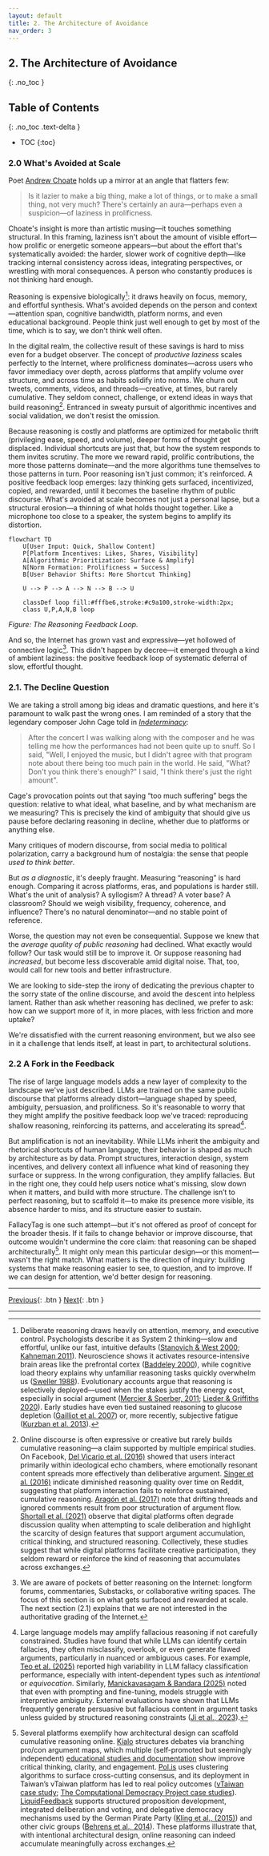 ```yaml
---
layout: default
title: 2. The Architecture of Avoidance
nav_order: 3
---
```

## 2. The Architecture of Avoidance
{: .no_toc }

## Table of Contents
{: .no_toc .text-delta }

- TOC
{:toc}

### 2.0 What's Avoided at Scale

Poet [Andrew Choate](https://andrewchoate.us/) holds up a mirror at an angle that flatters few:

> Is it lazier to make a big thing, make a lot of things, or to make a small thing, not very much?
There's certainly an aura—perhaps even a suspicion—of laziness in prolificness.
>

Choate's insight is more than artistic musing—it touches something structural. In this framing, laziness isn't about the amount of visible effort—how prolific or energetic someone appears—but about the effort that's systematically avoided: the harder, slower work of cognitive depth—like tracking internal consistency across ideas, integrating perspectives, or wrestling with moral consequences. A person who constantly produces is not thinking hard enough.

Reasoning is expensive biologically[^1]: it draws heavily on focus, memory, and effortful synthesis. What's avoided depends on the person and context—attention span, cognitive bandwidth, platform norms, and even educational background. People think just well enough to get by most of the time, which is to say, we don't think well often.

In the digital realm, the collective result of these savings is hard to miss even for a budget observer. The concept of *productive laziness* scales perfectly to the Internet, where prolificness dominates—across users who favor immediacy over depth, across platforms that amplify volume over structure, and across time as habits solidify into norms. We churn out tweets, comments, videos, and threads—creative, at times, but rarely cumulative. They seldom connect, challenge, or extend ideas in ways that build reasoning[^2]. Entranced in sweaty pursuit of algorithmic incentives and social validation, we don't resist the omission.

Because reasoning is costly and platforms are optimized for metabolic thrift (privileging ease, speed, and volume), deeper forms of thought get displaced. Individual shortcuts are just that, but how the system responds to them invites scrutiny. The more we reward rapid, prolific contributions, the more those patterns dominate—and the more algorithms tune themselves to those patterns in turn. Poor reasoning isn't just common; it's reinforced. A positive feedback loop emerges: lazy thinking gets surfaced, incentivized, copied, and rewarded, until it becomes the baseline rhythm of public discourse. What's avoided at scale becomes not just a personal lapse, but a structural erosion—a thinning of what holds thought together. Like a microphone too close to a speaker, the system begins to amplify its distortion.

```mermaid
flowchart TD
    U[User Input: Quick, Shallow Content]
    P[Platform Incentives: Likes, Shares, Visibility]
    A[Algorithmic Prioritization: Surface & Amplify]
    N[Norm Formation: Prolificness = Success]
    B[User Behavior Shifts: More Shortcut Thinking]

    U --> P --> A --> N --> B --> U

    classDef loop fill:#fffbe6,stroke:#c9a100,stroke-width:2px;
    class U,P,A,N,B loop
```

*Figure: The Reasoning Feedback Loop.*

And so, the Internet has grown vast and expressive—yet hollowed of connective logic[^3]. This didn't happen by decree—it emerged through a kind of ambient laziness: the positive feedback loop of systematic deferral of slow, effortful thought.

### 2.1. The Decline Question

We are taking a stroll among big ideas and dramatic questions, and here it's paramount to walk past the wrong ones. I am reminded of a story that the legendary composer John Cage told in [_Indeterminacy_](https://www.lcdf.org/indeterminacy/s/49?var=s):
>After the concert I was walking along with the composer and he was telling me how the performances had not been quite up to snuff. So I said, "Well, I enjoyed the music, but I didn't agree with that program note about there being too much pain in the world. He said, "What? Don't you think there's enough?" I said, "I think there's just the right amount".

Cage's provocation points out that saying “too much suffering” begs the question: relative to what ideal, what baseline, and by what mechanism are we measuring? This is precisely the kind of ambiguity that should give us pause before declaring reasoning in decline, whether due to platforms or anything else.

Many critiques of modern discourse, from social media to political polarization, carry a background hum of nostalgia: the sense that people *used to think better*.

But _as a diagnostic_, it's deeply fraught. Measuring “reasoning” is hard enough. Comparing it across platforms, eras, and populations is harder still. What's the unit of analysis? A syllogism? A thread? A voter base? A classroom? Should we weigh visibility, frequency, coherence, and influence? There's no natural denominator—and no stable point of reference.

Worse, the question may not even be consequential. Suppose we knew that the *average quality of public reasoning* had declined. What exactly would follow? Our task would still be to improve it. Or suppose reasoning had *increased*, but become less discoverable amid digital noise. That, too, would call for new tools and better infrastructure.

We are looking to side-step the irony of dedicating the previous chapter to the sorry state of the online discourse, and avoid the descent into helpless lament. Rather than ask whether reasoning has declined, we prefer to ask: how can we support more of it, in more places, with less friction and more uptake?

We're dissatisfied with the current reasoning environment, but we also see in it a challenge that lends itself, at least in part, to architectural solutions.

### 2.2 A Fork in the Feedback

The rise of large language models adds a new layer of complexity to the landscape we've just described. LLMs are trained on the same public discourse that platforms already distort—language shaped by speed, ambiguity, persuasion, and prolificness. So it's reasonable to worry that they might amplify the positive feedback loop we've traced: reproducing shallow reasoning, reinforcing its patterns, and accelerating its spread[^4].

But amplification is not an inevitability. While LLMs inherit the ambiguity and rhetorical shortcuts of human language, their behavior is shaped as much by architecture as by data. Prompt structures, interaction design, system incentives, and delivery context all influence what kind of reasoning they surface or suppress. In the wrong configuration, they amplify fallacies. But in the right one, they could help users notice what's missing, slow down when it matters, and build with more structure. The challenge isn’t to perfect reasoning, but to scaffold it—to make its presence more visible, its absence harder to miss, and its structure easier to sustain.

FallacyTag is one such attempt—but it's not offered as proof of concept for the broader thesis. If it fails to change behavior or improve discourse, that outcome wouldn't undermine the core claim: that reasoning can be shaped architecturally[^5]. It might only mean this particular design—or this moment—wasn't the right match. What matters is the direction of inquiry: building systems that make reasoning easier to see, to question, and to improve. If we can design for attention, we'd better design for reasoning.

----

[Previous](/fallacytag/pages/01-what-you-are-reading/){: .btn } [Next](/fallacytag/pages/03-scaffolded-intelligence/){: .btn }

----

[^1]: Deliberate reasoning draws heavily on attention, memory, and executive control. Psychologists describe it as System 2 thinking—slow and effortful, unlike our fast, intuitive defaults ([Stanovich & West 2000](https://doi.org/10.1017/S0140525X00003435); [Kahneman 2011](https://en.wikipedia.org/wiki/Thinking,_Fast_and_Slow)). Neuroscience shows it activates resource-intensive brain areas like the prefrontal cortex ([Baddeley 2000](https://academic.oup.com/book/10453)), while cognitive load theory explains why unfamiliar reasoning tasks quickly overwhelm us ([Sweller 1988](https://doi.org/10.1207/s15516709cog1202_4)). Evolutionary accounts argue that reasoning is selectively deployed—used when the stakes justify the energy cost, especially in social argument ([Mercier & Sperber, 2011](https://doi.org/10.1017/S0140525X10000968); [Lieder & Griffiths 2020](https://doi.org/10.1017/S0140525X1900061X)). Early studies have even tied sustained reasoning to glucose depletion ([Gailliot et al. 2007](https://doi.org/10.1037/0022-3514.92.2.325)) or, more recently, subjective fatigue ([Kurzban et al. 2013](https://doi.org/10.1017/S0140525X12003196)).

[^2]: Online discourse is often expressive or creative but rarely builds cumulative reasoning—a claim supported by multiple empirical studies. On Facebook, [Del Vicario et al. (2016)](https://www.pnas.org/doi/10.1073/pnas.1517441113) showed that users interact primarily within ideological echo chambers, where emotionally resonant content spreads more effectively than deliberative argument. [Singer et al. (2016)](https://arxiv.org/abs/1604.06899) indicate diminished reasoning quality over time  on Reddit, suggesting that platform interaction fails to reinforce sustained, cumulative reasoning. [Aragón et al. (2017)](https://arxiv.org/abs/1707.06526) note that drifting threads and ignored comments result from poor structuration of argument flow. [Shortall et al. (2021)](https://arxiv.org/abs/1707.06526) observe that digital platforms often degrade discussion quality when attempting to scale deliberation and highlight the scarcity of design features that support argument accumulation, critical thinking, and structured reasoning. Collectively, these studies suggest that while digital platforms facilitate creative participation, they seldom reward or reinforce the kind of reasoning that accumulates across exchanges.

[^3]: We are aware of pockets of better reasoning on the Internet: longform forums, commentaries, Substacks, or collaborative writing spaces. The focus of this section is on what gets surfaced and rewarded at scale. The next section (2.1)  explains that we are not interested in the authoritative grading of the Internet.

[^4]: Large language models may amplify fallacious reasoning if not carefully constrained. Studies have found that while LLMs can identify certain fallacies, they often misclassify, overlook, or even generate flawed arguments, particularly in nuanced or ambiguous cases. For example, [Teo et al. (2025)](https://doi.org/10.1007/978-981-96-8197-6_29) reported high variability in LLM fallacy classification performance, especially with intent-dependent types such as *intentional* or *equivocation*. Similarly, [Manickavasagam & Bandara (2025)](http://dx.doi.org/10.1007/978-3-031-90341-0_4) noted that even with prompting and fine-tuning, models struggle with interpretive ambiguity. External evaluations have shown that LLMs frequently generate persuasive but fallacious content in argument tasks unless guided by structured reasoning constraints ([Ji et al., 2023](https://doi.org/10.1145/3571730)).

[^5]: Several platforms exemplify how architectural design can scaffold cumulative reasoning online. [Kialo](https://www.kialo.com/) structures debates via branching pro/con argument maps, which multiple (self-promoted but seemingly independent) [educational studies and documentation](https://www.kialo-edu.com/research) show improve critical thinking, clarity, and engagement. [Pol.is](https://pol.is/) uses clustering algorithms to surface cross-cutting consensus, and its deployment in Taiwan’s vTaiwan platform has led to real policy outcomes ([vTaiwan case study](https://congress.crowd.law/files/vtaiwan-case-study.pdf); [The Computational Democracy Project case studies](https://compdemocracy.org/Case-studies/)). [LiquidFeedback](https://liquidfeedback.com/) supports structured proposition development, integrated deliberation and voting, and delegative democracy mechanisms used by the German Pirate Party ([Kling et al., (2015)](https://arxiv.org/abs/1503.07723)) and other civic groups ([Behrens et al., 2014](https://liquidfeedback.com/pub/The_Principles_of_LiquidFeedback_1st_edition_online_version.pdf)). These platforms illustrate that, with intentional architectural design, online reasoning can indeed accumulate meaningfully across exchanges.

